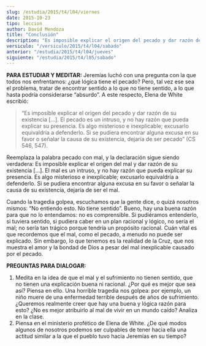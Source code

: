 ```yaml
---
slug: /estudia/2015/t4/l04/viernes
date: 2015-10-23
tipo: leccion
author: David Mendoza
title: "Conclusión"
description: "Es imposible explicar el origen del pecado y dar razón de su existencia [...].  El pecado es un intruso, y no hay razón que pueda explicar su presencia. Es  algo misterioso e inexplicable; excusarlo equivaldría a defenderlo. Si se  pudiera encontrar alguna excusa en su favo..."
versiculo: "/versiculo/2015/t4/l04/sabado"
anterior: "/estudia/2015/t4/l04/jueves"
siguiente: "/estudia/2015/t4/l05/sabado"
---
```


**PARA ESTUDIAR Y MEDITAR:** Jeremías luchó con una pregunta con la que todos nos enfrentamos: ¿qué lógica tiene el pecado? Pero, tal vez ese sea el problema, tratar de encontrar sentido a lo que no tiene sentido, a lo que hasta podría considerarse “absurdo”. A este respecto, Elena de White escribió:

> “Es imposible explicar el origen del pecado y dar razón de su existencia [...]. El pecado es un intruso, y no hay razón que pueda explicar su presencia. Es algo misterioso e inexplicable; excusarlo equivaldría a defenderlo. Si se pudiera encontrar alguna excusa en su favor o señalar la causa de su existencia, dejaría de ser pecado” (CS 546, 547).

Reemplaza la palabra pecado con mal, y la declaración sigue siendo verdadera: Es imposible explicar el origen del mal y dar razón de su existencia [...]. El mal es un intruso, y no hay razón que pueda explicar su presencia. Es algo misterioso e inexplicable; excusarlo equivaldría a defenderlo. Si se pudiera encontrar alguna excusa en su favor o señalar la causa de su existencia, dejaría de ser el mal.

Cuando la tragedia golpea, escuchamos que la gente dice, o quizá nosotros mismos: “No entiendo esto. No tiene sentido”. Bueno, hay una buena razón para que no lo entendamos: no es comprensible. Si pudiéramos entenderlo, si tuviera sentido, si pudiera caber en un plan racional y lógico, no sería el mal; no sería tan trágico porque tendría un propósito racional. Cuán vital es que recordemos que el mal, como el pecado, a menudo no puede ser explicado. Sin embargo, lo que tenemos es la realidad de la Cruz, que nos muestra el amor y la bondad de Dios a pesar del mal inexplicable causado por el pecado.

**PREGUNTAS PARA DIALOGAR:**

1. Medita en la idea de que el mal y el sufrimiento no tienen sentido, que no tienen una explicación buena ni racional. ¿Por qué es mejor que sea así? Piensa en ello. Una horrible tragedia nos golpea: por ejemplo, un niño muere de una enfermedad terrible después de años de sufrimiento. ¿Queremos realmente creer que hay una buena y lógica razón para esto? ¿No es mejor atribuirlo al mal de vivir en un mundo caído? Analiza en la clase.
2. Piensa en el ministerio profético de Elena de White. ¿De qué modos algunos de nosotros podemos ser culpables de tener hacia ella una actitud similar a la que el pueblo tuvo hacia Jeremías en su tiempo?
